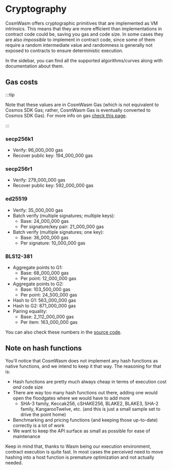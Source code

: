 # Cryptography

CosmWasm offers cryptographic primitives that are implemented as VM intrinsics. This means that they
are more efficient than implementations in contract code could be, saving you gas and code size. In
some cases they are also _impossible_ to implement in contract code, since some of them require a
random intermediate value and randomness is generally not exposed to contracts to ensure
deterministic execution.

In the sidebar, you can find all the supported algorithms/curves along with documentation about
them.

## Gas costs

:::tip

Note that these values are in CosmWasm Gas (which is not equivalent to Cosmos SDK Gas; rather,
CosmWasm Gas is eventually converted to Cosmos SDK Gas). For more info on gas [check this page].

:::

### secp256k1

- Verify: 96_000_000 gas
- Recover public key: 194_000_000 gas

### secp256r1

- Verify: 279_000_000 gas
- Recover public key: 592_000_000 gas

### ed25519

- Verify: 35_000_000 gas
- Batch verify (multiple signatures; multiple keys):
  - Base: 24_000_000 gas
  - Per signature/key pair: 21_000_000 gas
- Batch verify (multiple signatures; one key):
  - Base: 36_000_000 gas
  - Per signature: 10_000_000 gas

### BLS12-381

- Aggregate points to G1:
  - Base: 68_000_000 gas
  - Per point: 12_000_000 gas
- Aggregate points to G2:
  - Base: 103_500_000 gas
  - Per point: 24_500_000 gas
- Hash to G1: 563_000_000 gas
- Hash to G2: 871_000_000 gas
- Pairing equality:
  - Base: 2_112_000_000 gas
  - Per item: 163_000_000 gas

You can also check these numbers in the [source code].

## Note on hash functions

You'll notice that CosmWasm does not implement any hash functions as native functions, and we intend
to keep it that way. The reasoning for that is:

- Hash functions are pretty much always cheap in terms of execution cost _and_ code size
- There are way too many hash functions out there, adding one would open the floodgates where we
  would have to add more
  - SHA-3 family, Keccak256, cSHAKE256, BLAKE2, BLAKE3, SHA-2 family, KangarooTwelve, etc. (and this
    is just a small sample set to drive the point home)
- Benchmarking and pricing functions (and keeping those up-to-date) correctly is a lot of work
- We want to keep the API surface as small as possible for ease of maintenance

Keep in mind that, thanks to Wasm being our execution environment, contract execution is quite fast.
In most cases the perceived need to move hashing into a host function is premature optimization and
not actually needed.

[check this page]: ../../architecture/gas
[source code]: https://github.com/CosmWasm/cosmwasm/blob/main/packages/vm/src/environment.rs#L62-L101
